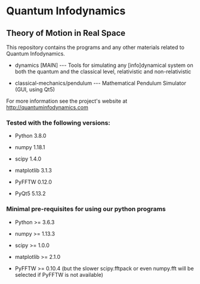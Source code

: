 # Quantum Infodynamics
## Theory of Motion in Real Space

This repository contains the programs and any other materials related to Quantum Infodynamics.

* dynamics [MAIN] --- Tools for simulating any [info]dynamical system on both the quantum and the classical level, relativistic and non-relativistic

* classical-mechanics/pendulum --- Mathematical Pendulum Simulator (GUI, using Qt5)

For more information see the project's website at http://quantuminfodynamics.com

### Tested with the following versions:

* Python 3.8.0

* numpy 1.18.1

* scipy 1.4.0

* matplotlib 3.1.3

* PyFFTW 0.12.0

* PyQt5 5.13.2

### Minimal pre-requisites for using our python programs

* Python >= 3.6.3

* numpy >= 1.13.3

* scipy >= 1.0.0

* matplotlib >= 2.1.0

* PyFFTW >= 0.10.4 (but the slower scipy.fftpack or even numpy.fft will be selected if PyFFTW is not available)
